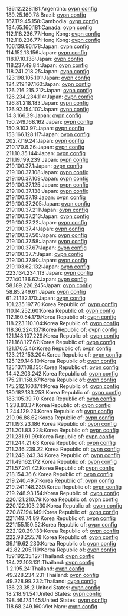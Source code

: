 186.12.228.181:Argentina: [ovpn config](vpn/186_12_228_181.ovpn)  
189.25.160.78:Brazil: [ovpn config](vpn/189_25_160_78.ovpn)  
167.179.45.158:Cambodia: [ovpn config](vpn/167_179_45_158.ovpn)  
184.65.160.181:Canada: [ovpn config](vpn/184_65_160_181.ovpn)  
112.118.236.77:Hong Kong: [ovpn config](vpn/112_118_236_77.ovpn)  
112.118.236.77:Hong Kong: [ovpn config](vpn/112_118_236_77.ovpn)  
106.139.96.178:Japan: [ovpn config](vpn/106_139_96_178.ovpn)  
114.152.13.156:Japan: [ovpn config](vpn/114_152_13_156.ovpn)  
118.17.10.138:Japan: [ovpn config](vpn/118_17_10_138.ovpn)  
118.237.49.84:Japan: [ovpn config](vpn/118_237_49_84.ovpn)  
118.241.218.25:Japan: [ovpn config](vpn/118_241_218_25.ovpn)  
123.198.105.101:Japan: [ovpn config](vpn/123_198_105_101.ovpn)  
124.219.197.160:Japan: [ovpn config](vpn/124_219_197_160.ovpn)  
126.216.215.212:Japan: [ovpn config](vpn/126_216_215_212.ovpn)  
126.234.234.114:Japan: [ovpn config](vpn/126_234_234_114.ovpn)  
126.81.218.183:Japan: [ovpn config](vpn/126_81_218_183.ovpn)  
126.92.154.107:Japan: [ovpn config](vpn/126_92_154_107.ovpn)  
14.3.166.39:Japan: [ovpn config](vpn/14_3_166_39.ovpn)  
150.249.168.162:Japan: [ovpn config](vpn/150_249_168_162.ovpn)  
150.9.103.97:Japan: [ovpn config](vpn/150_9_103_97.ovpn)  
153.166.128.117:Japan: [ovpn config](vpn/153_166_128_117.ovpn)  
202.7.119.24:Japan: [ovpn config](vpn/202_7_119_24.ovpn)  
210.170.8.26:Japan: [ovpn config](vpn/210_170_8_26.ovpn)  
211.10.35.144:Japan: [ovpn config](vpn/211_10_35_144.ovpn)  
211.19.199.239:Japan: [ovpn config](vpn/211_19_199_239.ovpn)  
219.100.37.1:Japan: [ovpn config](vpn/219_100_37_1.ovpn)  
219.100.37.108:Japan: [ovpn config](vpn/219_100_37_108.ovpn)  
219.100.37.109:Japan: [ovpn config](vpn/219_100_37_109.ovpn)  
219.100.37.125:Japan: [ovpn config](vpn/219_100_37_125.ovpn)  
219.100.37.138:Japan: [ovpn config](vpn/219_100_37_138.ovpn)  
219.100.37.19:Japan: [ovpn config](vpn/219_100_37_19.ovpn)  
219.100.37.205:Japan: [ovpn config](vpn/219_100_37_205.ovpn)  
219.100.37.211:Japan: [ovpn config](vpn/219_100_37_211.ovpn)  
219.100.37.213:Japan: [ovpn config](vpn/219_100_37_213.ovpn)  
219.100.37.22:Japan: [ovpn config](vpn/219_100_37_22.ovpn)  
219.100.37.4:Japan: [ovpn config](vpn/219_100_37_4.ovpn)  
219.100.37.50:Japan: [ovpn config](vpn/219_100_37_50.ovpn)  
219.100.37.58:Japan: [ovpn config](vpn/219_100_37_58.ovpn)  
219.100.37.67:Japan: [ovpn config](vpn/219_100_37_67.ovpn)  
219.100.37.7:Japan: [ovpn config](vpn/219_100_37_7.ovpn)  
219.100.37.90:Japan: [ovpn config](vpn/219_100_37_90.ovpn)  
219.103.62.132:Japan: [ovpn config](vpn/219_103_62_132.ovpn)  
223.134.234.113:Japan: [ovpn config](vpn/223_134_234_113.ovpn)  
27.140.136.62:Japan: [ovpn config](vpn/27_140_136_62.ovpn)  
58.189.226.245:Japan: [ovpn config](vpn/58_189_226_245.ovpn)  
58.85.249.61:Japan: [ovpn config](vpn/58_85_249_61.ovpn)  
61.21.132.170:Japan: [ovpn config](vpn/61_21_132_170.ovpn)  
101.235.197.70:Korea Republic of: [ovpn config](vpn/101_235_197_70.ovpn)  
110.14.252.60:Korea Republic of: [ovpn config](vpn/110_14_252_60.ovpn)  
112.160.54.179:Korea Republic of: [ovpn config](vpn/112_160_54_179.ovpn)  
118.223.110.104:Korea Republic of: [ovpn config](vpn/118_223_110_104.ovpn)  
118.36.224.137:Korea Republic of: [ovpn config](vpn/118_36_224_137.ovpn)  
121.148.107.229:Korea Republic of: [ovpn config](vpn/121_148_107_229.ovpn)  
121.168.127.67:Korea Republic of: [ovpn config](vpn/121_168_127_67.ovpn)  
121.170.5.46:Korea Republic of: [ovpn config](vpn/121_170_5_46.ovpn)  
123.212.153.204:Korea Republic of: [ovpn config](vpn/123_212_153_204.ovpn)  
125.129.146.10:Korea Republic of: [ovpn config](vpn/125_129_146_10.ovpn)  
125.137.108.135:Korea Republic of: [ovpn config](vpn/125_137_108_135.ovpn)  
14.42.203.242:Korea Republic of: [ovpn config](vpn/14_42_203_242.ovpn)  
175.211.158.67:Korea Republic of: [ovpn config](vpn/175_211_158_67.ovpn)  
175.212.160.174:Korea Republic of: [ovpn config](vpn/175_212_160_174.ovpn)  
180.182.183.253:Korea Republic of: [ovpn config](vpn/180_182_183_253.ovpn)  
183.105.39.70:Korea Republic of: [ovpn config](vpn/183_105_39_70.ovpn)  
1.238.83.37:Korea Republic of: [ovpn config](vpn/1_238_83_37.ovpn)  
1.244.129.23:Korea Republic of: [ovpn config](vpn/1_244_129_23.ovpn)  
210.96.88.62:Korea Republic of: [ovpn config](vpn/210_96_88_62.ovpn)  
211.193.23.186:Korea Republic of: [ovpn config](vpn/211_193_23_186.ovpn)  
211.201.83.228:Korea Republic of: [ovpn config](vpn/211_201_83_228.ovpn)  
211.231.91.99:Korea Republic of: [ovpn config](vpn/211_231_91_99.ovpn)  
211.244.21.63:Korea Republic of: [ovpn config](vpn/211_244_21_63.ovpn)  
211.246.239.22:Korea Republic of: [ovpn config](vpn/211_246_239_22.ovpn)  
211.248.243.34:Korea Republic of: [ovpn config](vpn/211_248_243_34.ovpn)  
211.49.162.172:Korea Republic of: [ovpn config](vpn/211_49_162_172.ovpn)  
211.57.241.42:Korea Republic of: [ovpn config](vpn/211_57_241_42.ovpn)  
218.154.36.6:Korea Republic of: [ovpn config](vpn/218_154_36_6.ovpn)  
219.240.49.7:Korea Republic of: [ovpn config](vpn/219_240_49_7.ovpn)  
219.241.148.239:Korea Republic of: [ovpn config](vpn/219_241_148_239.ovpn)  
219.248.93.154:Korea Republic of: [ovpn config](vpn/219_248_93_154.ovpn)  
220.121.210.79:Korea Republic of: [ovpn config](vpn/220_121_210_79.ovpn)  
220.122.103.230:Korea Republic of: [ovpn config](vpn/220_122_103_230.ovpn)  
220.87.194.149:Korea Republic of: [ovpn config](vpn/220_87_194_149.ovpn)  
221.149.74.89:Korea Republic of: [ovpn config](vpn/221_149_74_89.ovpn)  
221.155.150.52:Korea Republic of: [ovpn config](vpn/221_155_150_52.ovpn)  
222.120.29.133:Korea Republic of: [ovpn config](vpn/222_120_29_133.ovpn)  
222.98.255.78:Korea Republic of: [ovpn config](vpn/222_98_255_78.ovpn)  
39.119.62.230:Korea Republic of: [ovpn config](vpn/39_119_62_230.ovpn)  
42.82.205.119:Korea Republic of: [ovpn config](vpn/42_82_205_119.ovpn)  
159.192.35.127:Thailand: [ovpn config](vpn/159_192_35_127.ovpn)  
184.22.103.131:Thailand: [ovpn config](vpn/184_22_103_131.ovpn)  
1.2.195.24:Thailand: [ovpn config](vpn/1_2_195_24.ovpn)  
49.228.234.231:Thailand: [ovpn config](vpn/49_228_234_231.ovpn)  
49.228.99.232:Thailand: [ovpn config](vpn/49_228_99_232.ovpn)  
136.23.35.2:United States: [ovpn config](vpn/136_23_35_2.ovpn)  
18.218.91.54:United States: [ovpn config](vpn/18_218_91_54.ovpn)  
198.46.174.145:United States: [ovpn config](vpn/198_46_174_145.ovpn)  
118.68.249.160:Viet Nam: [ovpn config](vpn/118_68_249_160.ovpn)  
